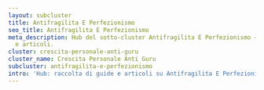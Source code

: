 ```yaml
---
layout: subcluster
title: Antifragilita E Perfezionismo
seo_title: Antifragilita E Perfezionismo
meta_description: Hub del sotto-cluster Antifragilita E Perfezionismo — guide essenziali
  e articoli.
cluster: crescita-personale-anti-guru
cluster_name: Crescita Personale Anti Guru
subcluster: antifragilita-e-perfezionismo
intro: 'Hub: raccolta di guide e articoli su Antifragilita E Perfezionismo.'
---
```


